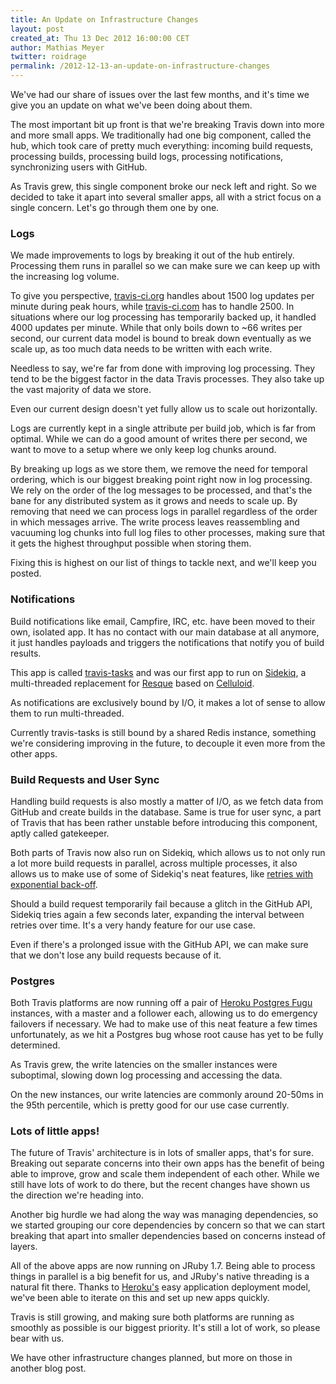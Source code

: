 ```yaml
---
title: An Update on Infrastructure Changes
layout: post
created_at: Thu 13 Dec 2012 16:00:00 CET
author: Mathias Meyer
twitter: roidrage
permalink: /2012-12-13-an-update-on-infrastructure-changes
---
```

We've had our share of issues over the last few months, and it's time we give 
you an update on what we've been doing about them.

The most important bit up front is that we're breaking Travis down into more and
more small apps. We traditionally had one big component, called the hub, which
took care of pretty much everything: incoming build requests, processing builds,
processing build logs, processing notifications, synchronizing users with
GitHub.

As Travis grew, this single component broke our neck left and right. So we
decided to take it apart into several smaller apps, all with a strict focus on a
single concern. Let's go through them one by one.

### Logs

We made improvements to logs by breaking it out of the hub entirely. Processing
them runs in parallel so we can make sure we can keep up with the increasing log
volume.

To give you perspective, [travis-ci.org](http://travis-ci.org) handles about
1500 log updates per minute during peak hours, while
[travis-ci.com](http://travis-ci.com) has to handle 2500. In situations where our
log processing has temporarily backed up, it handled 4000 updates per minute.
While that only boils down to ~66 writes per second, our current data
model is bound to break down eventually as we scale up, as too much data needs
to be written with each write.

Needless to say, we're far from done with improving log processing. They tend to
be the biggest factor in the data Travis processes. They also take up the vast
majority of data we store.

Even our current design doesn't yet fully allow us to scale out horizontally.

Logs are currently kept in a single attribute per build job, which is far from
optimal. While we can do a good amount of writes there per second, we want to
move to a setup where we only keep log chunks around.

By breaking up logs as we store them, we remove the need for temporal ordering,
which is our biggest breaking point right now in log processing. We rely on the
order of the log messages to be processed, and that's the bane for any
distributed system as it grows and needs to scale up. By removing that need we
can process logs in parallel regardless of the order in which messages arrive.
The write process leaves reassembling and vacuuming log chunks into full log
files to other processes, making sure that it gets the highest throughput
possible when storing them.

Fixing this is highest on our list of things to tackle next, and we'll keep you
posted.

### Notifications

Build notifications like email, Campfire, IRC, etc. have been moved to their
own, isolated app. It has no contact with our main database at all anymore, it
just handles payloads and triggers the notifications that notify you of build
results.

This app is called [travis-tasks](https://github.com/travis-ci/travis-tasks) and
was our first app to run on [Sidekiq](http://sidekiq.org), a multi-threaded
replacement for [Resque](https://github.com/defunkt/resque) based on
[Celluloid](http://celluloid.io).

As notifications are exclusively bound by I/O, it makes a lot of sense to allow
them to run multi-threaded.

Currently travis-tasks is still bound by a shared Redis instance, something
we're considering improving in the future, to decouple it even more from the
other apps.

### Build Requests and User Sync

Handling build requests is also mostly a matter of I/O, as we fetch data from
GitHub and create builds in the database. Same is true for user sync, a part of
Travis that has been rather unstable before introducing this component, aptly
called gatekeeper.

Both parts of Travis now also run on Sidekiq, which allows us to not only run a
lot more build requests in parallel, across multiple processes, it also allows
us to make use of some of Sidekiq's neat features, like [retries with exponential
back-off](https://github.com/mperham/sidekiq/wiki/Error-Handling).

Should a build request temporarily fail because a glitch in the GitHub API,
Sidekiq tries again a few seconds later, expanding the interval between retries
over time. It's a very handy feature for our use case.

Even if there's a prolonged issue with the GitHub API, we can make sure that we
don't lose any build requests because of it.

### Postgres

Both Travis platforms are now running off a pair of [Heroku Postgres
Fugu](http://postgres.heroku.com) instances, with a master and a follower each,
allowing us to do emergency failovers if necessary. We had to make use of this
neat feature a few times unfortunately, as we hit a Postgres bug whose root cause
has yet to be fully determined.

As Travis grew, the write latencies on the smaller instances were suboptimal,
slowing down log processing and accessing the data.

On the new instances, our write latencies are commonly around 20-50ms in the
95th percentile, which is pretty good for our use case currently.

### Lots of little apps!

The future of Travis' architecture is in lots of smaller apps, that's for
sure. Breaking out separate concerns into their own apps has the benefit of
being able to improve, grow and scale them independent of each other. While we
still have lots of work to do there, but the recent changes have shown us the
direction we're heading into.

Another big hurdle we had along the way was managing dependencies, so we started
grouping our core dependencies by concern so that we can start breaking that
apart into smaller dependencies based on concerns instead of layers.

All of the above apps are now running on JRuby 1.7. Being able to process things
in parallel is a big benefit for us, and JRuby's native threading is a natural
fit there. Thanks to [Heroku's](http://heroku.com) easy application deployment model,
we've been able to iterate on this and set up new apps quickly.

Travis is still growing, and making sure both platforms are running as smoothly
as possible is our biggest priority. It's still a lot of work, so please bear
with us.

We have other infrastructure changes planned, but more on those in another blog
post.
